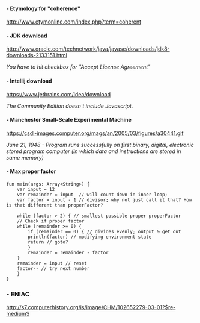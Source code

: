 #### - Etymology for "coherence"

http://www.etymonline.com/index.php?term=coherent


#### - JDK download

http://www.oracle.com/technetwork/java/javase/downloads/jdk8-downloads-2133151.html

*You have to hit checkbox for "Accept License Agreement"*


#### - Intellij download

https://www.jetbrains.com/idea/download

*The Community Edition doesn't include Javascript.*



#### - Manchester Small-Scale Experimental Machine

https://csdl-images.computer.org/mags/an/2005/03/figures/a30441.gif

*June 21, 1948 - Program runs successfully on first binary, digital, electronic stored program computer (in which data and instructions are stored in same memory)*


#### - Max proper factor

```
fun main(args: Array<String>) {
    var input = 12
    var remainder = input  // will count down in inner loop;
    var factor = input - 1 // divisor; why not just call it that? How is that different than properFactor?

    while (factor > 2) { // smallest possible proper properFactor
	// Check if proper factor
	while (remainder >= 0) {
	    if (remainder == 0) { // divides evenly; output & get out
		println(factor) // modifying environment state
		return // goto?
	    }
	    remainder = remainder - factor
	}
	remainder = input // reset
	factor-- // try next number
    }
}
```


### - ENIAC

http://s7.computerhistory.org/is/image/CHM/102652279-03-01?$re-medium$
